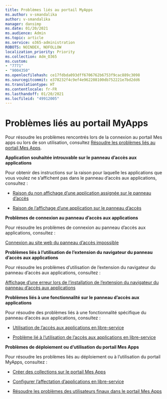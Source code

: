```yaml
---
title: Problèmes liés au portail MyApps
ms.author: v-smandalika
author: v-smandalika
manager: dansimp
ms.date: 01/20/2021
ms.audience: Admin
ms.topic: article
ms.service: o365-administration
ROBOTS: NOINDEX, NOFOLLOW
localization_priority: Priority
ms.collection: Adm_O365
ms.custom:
- "7771"
- "9004350"
ms.openlocfilehash: ce17fdbda093dff6706762b6753f9cac889c3098
ms.sourcegitcommit: e378232f4c9ef4e962208100db752221e7bd2dd6
ms.translationtype: HT
ms.contentlocale: fr-FR
ms.lasthandoff: 01/20/2021
ms.locfileid: "49912005"
---
```

# <a name="myapps-portal-issues"></a>Problèmes liés au portail MyApps

Pour résoudre les problèmes rencontrés lors de la connexion au portail Mes apps ou lors de son utilisation, consultez [Résoudre les problèmes liés au portail Mes Apps](https://docs.microsoft.com/azure/active-directory/user-help/my-apps-portal-end-user-troubleshoot).

**Application souhaitée introuvable sur le panneau d’accès aux applications**

Pour obtenir des instructions sur la raison pour laquelle les applications que vous voulez ne s’affichent pas dans le panneau d’accès aux applications, consultez :

- [Raison du non affichage d’une application assignée sur le panneau d’accès](https://docs.microsoft.com/azure/active-directory/application-access-panel-unexpected-application-not-appearing/)
     
- [Raison de l’affichage d’une application sur le panneau d’accès](https://docs.microsoft.com/azure/active-directory/application-access-panel-unexpected-application-appears/)

**Problèmes de connexion au panneau d’accès aux applications**

Pour résoudre les problèmes de connexion au panneau d’accès aux applications, consultez :

[Connexion au site web du panneau d’accès impossible](https://docs.microsoft.com/azure/active-directory/manage-apps/application-sign-in-other-problem-access-panel)

**Problèmes liés à l’utilisation de l’extension du navigateur du panneau d’accès aux applications**

Pour résoudre les problèmes d’utilisation de l’extension du navigateur du panneau d’accès aux applications, consultez :

[Affichage d’une erreur lors de l’installation de l’extension du navigateur du panneau d’accès aux applications](https://docs.microsoft.com/azure/active-directory/application-access-panel-extension-problem-installing/)

**Problèmes liés à une fonctionnalité sur le panneau d’accès aux applications**

Pour résoudre des problèmes liés à une fonctionnalité spécifique du panneau d’accès aux applications, consultez :

- [Utilisation de l’accès aux applications en libre-service](https://docs.microsoft.com/azure/active-directory/manage-apps/access-panel-manage-self-service-access) 

- [Problème lié à l’utilisation de l’accès aux applications en libre-service](https://docs.microsoft.com/azure/active-directory/manage-apps/access-panel-manage-self-service-access)
    
**Problèmes de déploiement ou d’utilisation du portail Mes Apps**

Pour résoudre les problèmes liés au déploiement ou à l’utilisation du portail MyApps, consultez :

- [Créer des collections sur le portail Mes Apps](https://docs.microsoft.com/azure/active-directory/manage-apps/access-panel-collections) 
    
- [Configurer l’affectation d’applications en libre-service](https://docs.microsoft.com/azure/active-directory/manage-apps/manage-self-service-access)
     
- [Résoudre les problèmes des utilisateurs finaux dans le portail Mes Apps](https://docs.microsoft.com/azure/active-directory/user-help/my-apps-portal-end-user-troubleshoot)



